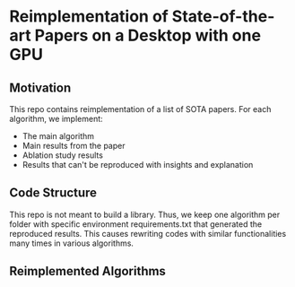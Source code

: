 # Reimplementation of State-of-the-art Papers on a Desktop with one GPU
## Motivation
This repo contains reimplementation of a list of SOTA papers.
For each algorithm, we implement:
- The main algorithm
- Main results from the paper
- Ablation study results
- Results that can't be reproduced with insights and explanation

## Code Structure
This repo is not meant to build a library. 
Thus, we keep one algorithm per folder with specific environment requirements.txt that generated the reproduced results. 
This causes rewriting codes with similar functionalities many times in various algorithms.

## Reimplemented Algorithms
